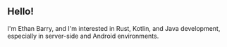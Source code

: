 ## Hello!

I'm Ethan Barry, and I'm interested in Rust, Kotlin, and Java development, especially in server-side and Android environments.
<!---
ethanbarry/ethanbarry is a ✨ special ✨ repository because its `README.md` (this file) appears on your GitHub profile.
You can click the Preview link to take a look at your changes.
--->
